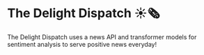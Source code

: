 # The Delight Dispatch ☀️🗞️
The Delight Dispatch uses a news API and transformer models for sentiment analysis to serve positive news everyday!
